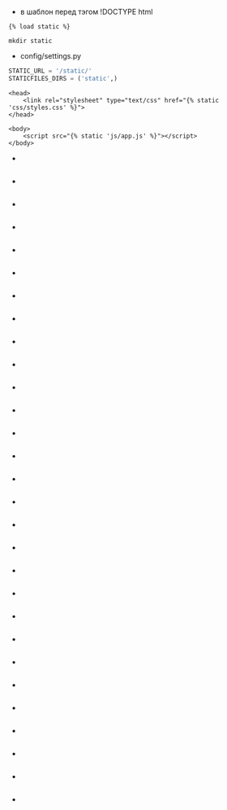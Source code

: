 * в шаблон перед тэгом !DOCTYPE html
```
{% load static %}
```
```
mkdir static
```
* config/settings.py
```python
STATIC_URL = '/static/'
STATICFILES_DIRS = ('static',)
```
```
<head>
    <link rel="stylesheet" type="text/css" href="{% static 'css/styles.css' %}">
</head>
```
```
<body>
    <script src="{% static 'js/app.js' %}"></script>
</body>
```
* 
```

```
* 
```

```
* 
```

```
* 
```

```
* 
```

```
* 
```

```
* 
```

```
* 
```

```
* 
```

```
* 
```

```
* 
```

```
* 
```

```
* 
```

```
* 
```

```
* 
```

```
* 
```

```
* 
```

```
* 
```

```
* 
```

```
* 
```

```
* 
```

```
* 
```

```
* 
```

```
* 
```

```
* 
```

```
* 
```

```
* 
```

```
* 
```

```
* 
```

